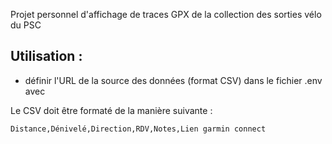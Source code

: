 Projet personnel d'affichage de traces GPX de la collection des sorties vélo du PSC


## Utilisation : 

- définir l'URL de la source des données (format CSV) dans le fichier .env avec 

Le CSV doit être formaté de la manière suivante : 

```csv
Distance,Dénivelé,Direction,RDV,Notes,Lien garmin connect
```


